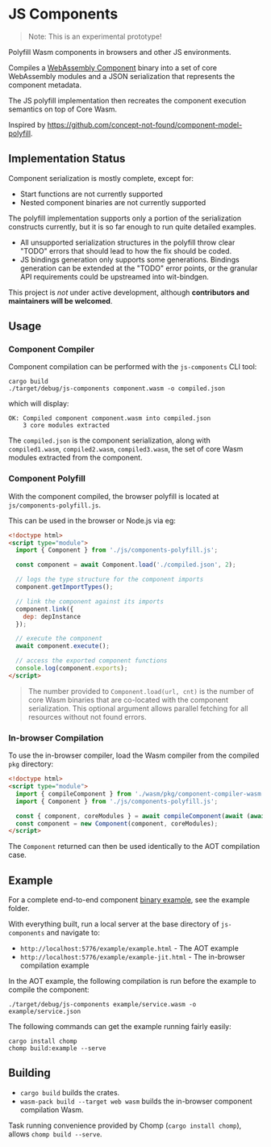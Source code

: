 # JS Components

> Note: This is an experimental prototype!

Polyfill Wasm components in browsers and other JS environments.

Compiles a [WebAssembly Component](https://github.com/WebAssembly/component-model) binary into a set of core WebAssembly modules and a JSON serialization that represents the component metadata.

The JS polyfill implementation then recreates the component execution semantics on top of Core Wasm.

Inspired by https://github.com/concept-not-found/component-model-polyfill.

## Implementation Status

Component serialization is mostly complete, except for:

* Start functions are not currently supported
* Nested component binaries are not currently supported

The polyfill implementation supports only a portion of the serialization constructs currently, but it is so far enough to run quite detailed examples.

* All unsupported serialization structures in the polyfill throw clear "TODO" errors that should lead to how the fix should be coded.
* JS bindings generation only supports some generations. Bindings generation can be extended at the "TODO" error points, or the granular API requirements could be upstreamed into wit-bindgen.

This project is _not_ under active development, although **contributors and maintainers will be welcomed**.

## Usage

### Component Compiler

Component compilation can be performed with the `js-components` CLI tool:

```
cargo build
./target/debug/js-components component.wasm -o compiled.json
```

which will display:

```
OK: Compiled component component.wasm into compiled.json
    3 core modules extracted
```

The `compiled.json` is the component serialization, along with `compiled1.wasm`, `compiled2.wasm`, `compiled3.wasm`, the set of core Wasm modules extracted from the component.

### Component Polyfill

With the component compiled, the browser polyfill is located at `js/components-polyfill.js`.

This can be used in the browser or Node.js via eg:

```html
<!doctype html>
<script type="module">
  import { Component } from './js/components-polyfill.js';

  const component = await Component.load('./compiled.json', 2);

  // logs the type structure for the component imports
  component.getImportTypes();

  // link the component against its imports
  component.link({
    dep: depInstance
  });

  // execute the component
  await component.execute();

  // access the exported component functions
  console.log(component.exports);
</script>
```

> The number provided to `Component.load(url, cnt)` is the number of core Wasm binaries that are co-located with the component serialization. This optional argument allows parallel fetching for all resources without not found errors.

### In-browser Compilation

To use the in-browser compiler, load the Wasm compiler from the compiled `pkg` directory:

```html
<!doctype html>
<script type="module">
  import { compileComponent } from './wasm/pkg/component-compiler-wasm.js';
  import { Component } from './js/components-polyfill.js';

  const { component, coreModules } = await compileComponent(await (await fetch("component.wasm")).arrayBuffer())
  const component = new Component(component, coreModules);
</script>
```

The `Component` returned can then be used identically to the AOT compilation case.

## Example

For a complete end-to-end component [binary example](example/service.wat), see the example folder.

With everything built, run a local server at the base directory of `js-components` and navigate to:

* `http://localhost:5776/example/example.html` - The AOT example
* `http://localhost:5776/example/example-jit.html` - The in-browser compilation example

In the AOT example, the following compilation is run before the example to compile the component:

```
./target/debug/js-components example/service.wasm -o example/service.json
```

The following commands can get the example running fairly easily:

```
cargo install chomp
chomp build:example --serve
```

## Building

* `cargo build` builds the crates.
* `wasm-pack build --target web wasm` builds the in-browser component compilation Wasm.

Task running convenience provided by Chomp (`cargo install chomp`), allows `chomp build --serve`.
